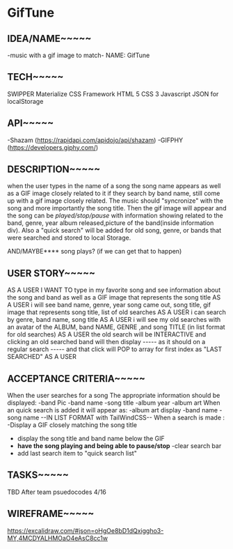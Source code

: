 # GifTune

## IDEA/NAME~~~~~
-music with a gif image to match-
NAME: GifTune

## TECH~~~~~
SWIPPER
Materialize CSS Framework
HTML 5
CSS 3
Javascript
JSON for localStorage


## API~~~~~
-Shazam (https://rapidapi.com/apidojo/api/shazam)
-GIFPHY (https://developers.giphy.com/)

## DESCRIPTION~~~~~

when the user types in the name of a song the song name appears as well as a GIF image closely related to it
if they search by band name, still come up with a gif image closely related. The music should "syncronize" with the song and more importantly the song title.
Then the gif image will appear and the song can be *played/stop/pause* with information showing related to the band, genre, year album released,picture of the band(inside information div). 
Also a "quick search" will be added for old song, genre, or bands that were searched and stored to local Storage.

AND/MAYBE**** song plays? (if we can get that to happen)

## USER STORY~~~~~


AS A USER I WANT TO type in my favorite song
and see information about the song and band as well as a GIF image that represents the song title
AS A USER i will see
band name, genre, year song came out, song title, gif image that represents song title, list of old searches
AS A USER i can search by
genre, band name, song title
AS A USER i will see my old searches
with an avatar of the ALBUM, band NAME, GENRE ,and song TITLE (in list format for old searches)
AS A USER the old search 
will be INTERACTIVE and clicking an old searched band will then display
----- as it should on a regular search -----
and that click will POP to array for first index as "LAST SEARCHED"
AS A USER

## ACCEPTANCE CRITERIA~~~~~
When the user searches for a song
The appropriate information should be displayed:
-band Pic
-band name
-song title
-album year
-album art
When an quick search is added it will appear as:
-album art display
-band name
-song name
--IN LIST FORMAT with TailWindCSS--
When a search is made :
-Display a GIF closely matching the song title
- display the song title and band name below the GIF
- **have the song playing and being able to pause/stop**
-clear search bar
- add last search item to "quick search list"

## TASKS~~~~~
TBD After team psuedocodes 4/16

## WIREFRAME~~~~~
https://excalidraw.com/#json=oHgOe8bD1dQxiggho3-MY,4MCDYALHMOaO4eAsC8cc1w
